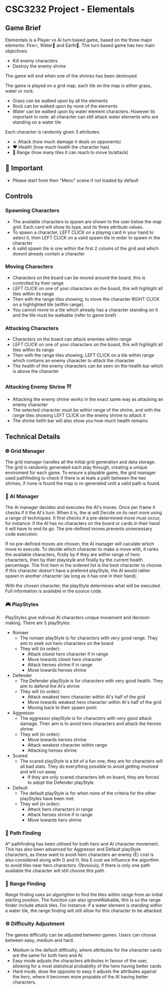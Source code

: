 # CSC3232 Project - Elementals

## Game Brief 
Elementals is a Player vs Ai turn based game, based on the three major elements: Fire🔥, Water🌊 and Earth🌿. The turn based game has two main objectives:

- Kill enemy characters
- Destroy the enemy shrine

The game will end when one of the shrines has been destroyed

The game is played on a grid map, each tile on the map is either grass, water or rock. 

- Grass can be walked upon by all the elements
- Rock can be walked upon by none of the elements
- Water can be walked upon by water element characters. However its important to note: all character can still attack water elements who are standing on a water tile 

Each character is randomly given 3 attributes.

- ⚔ Attack (how much damage it deals on opponents)
- ❤ Health (how much health the character has)
- 🎯 Range (how many tiles it can reach to move to/attack)

## 🚨 Important

- Please start from then "Menu" scene if not loaded by default

## Controls

### Spawning Characters
- The available characters to spawn are shown to the user below the map grid. Each card will show its type, and its three attribute values.
- To spawn a character, LEFT CLICK on a playing card in your hand to select it, then LEFT CLICK on a valid spawn tile in order to spawn in the character
- A valid spawn tile is one within the first 2 colums of the grid and which doesnt already contain a character

### Moving Characters
- Characters on the board can be moved around the board, this is controlled by their range
- LEFT CLICK on one of your characters on the board, this will highlight all tiles within its range
- Then with the range tiles showing, to move the character RIGHT CLICK on a highlighted tile (within range).
- You cannot move to a tile which already has a character standing on it and the tile must be walkable (refer to game brief)

### Attacking Characters 
- Characters on the board can attack enemies within range
- LEFT CLICK on one of your characters on the board, this will highlight all tiles within its range
- Then with the range tiles showing, LEFT CLICK on a tile within range which contains an enemy character to attack the character
- The health of the enemy characters can be seen on the health bar which is above the character

### Attacking Enemy Shrine ⛩
- Attacking the enemy shrine works in the exact same way as attacking an enemy character
- The selected character must be within range of the shrine, and with the range tiles showing LEFT CLICK on the enemy shrine to attack it
- The shrine helth bar will also show you how much health remains



## Technical Details

### 🌐 Grid Manager
The grid manager handles all the initial grid generation and data storage. The grid is randomly generated each play through, creating a unique enviroment for each game. To ensure a playable game, the grid manager used pathfinding to check if there is at leats a path between the two shrines, if none is found the map is re-generated until a valid path is found.

### 🤖 AI Manager
The Ai manager decides and executes the AI's moves. Once per frame it checks if it the AI's turn. When it is, the ai will Decide on its next more using a range of techniques. It first checks if a pre-determined move must occur, for instance: if the AI has no characters on the board or cards in their hand it will have to end its go. The pre-defined moves prevents unnecessary code execution. 

If no pre-defined moves are chosen, the AI manager will caculate which move to execute. To decide which character to make a move with, it ranks the available characters, firstly by if they are within range of hero characters, then by their playstyle and finally by the current health percentage. The first item in the ordered list is the best character to choose. if this character doesn't have a prefered playStyle, the AI would rather spawn in another character (as long as it has one in their hand).

With the chosen character, the playStyle determines what will be executed. Full information is available in the source code.

### 🎮 PlayStyles
PlayStyles give indiviual AI characters unique movement and decision making. There are 5 playStyles:

- Romaer
    - The romaer playStyle is for characters with very good range. They aim to seek out hero characters on the board 
    - They will (in order):
        - Attack cloest hero character if in range
        - Move towards cloest hero character
        - Attack heroes shrine if in range
        - Move towards heroes shrine
- Defender
    - The Defender playStyle is for characters with very good health. They aim to defend the AI's shrine 
    - They will (in order):
        - Attack weakest hero character within AI's half of the grid
        - Move towards weakest hero character within AI's half of the grid
        - Moving back to their spawn point
- Aggressor
    - The aggressor playStyle is for characters with very good attack damage. Their aim is to avoid hero characters and attack the heroes shrine
    - They will (in order):
        - Move towards heroes shrine
        - Attack weakest character within range
        - Attacking heroes shrine
- Scared
    - The scared playStyle is a bit of a fun one, they are for characters will all bad stats. They do everything possible to avoid getting involved and will run away
        - If they are only scared characters left on board, they are forced to adopt the Defender playStyle. 
- Default
    - The default playStyle is for when none of the criteria for the other playStyles have been met. 
    - They will (in order):
        - Attack hero characters in range
        - Attack heroes shrine if in range
        - Move towards hero shrine 

### 📍 Path Finding

A* pathfinding has been utilised for both hero and AI character movement. This has also been advanced for Aggressor and Default playStyle characters, as these want to avoid hero characters an enemy (E) cost is also considered along with G and H, this E cost we influence the algorithm to avoid tiles near hero characters. Obvsiouly, if there is only one path available the character will still choose this path. 

### 🎯 Range Finding

Range finding uses an algorightm to find the tiles within range from an initial starting position. The function can also ignoreWalkable, this is so the range finder include attack tiles. For instance: if a water element is standing within a water tile, the range finding will still allow for this character to be attacked. 

### ⚙ Difficulty Adjustment

The games difficulty can be adjusted between games. Users can choose between easy, medium and hard. 

- Medium is the default difficulty, where attributes for the character cards are the same for both hero and AI. 
- Easy mode adjusts the characters attributes in favour of the user, allowing for a most statistical probability of the hero having better cards
- Hard mode, does the opposite to easy it adjusts the attributes against the hero, where it becomes more propable of the AI having better characters.